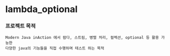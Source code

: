 # lambda_optional

### 프로젝트 목적
    Modern Java inAction 에서 람다, 스트림, 병렬 처리, 컬렉션, optional 등 활용 가능한
    다양한 java의 기능들을 직접 수행하며 테스트 하는 목적

